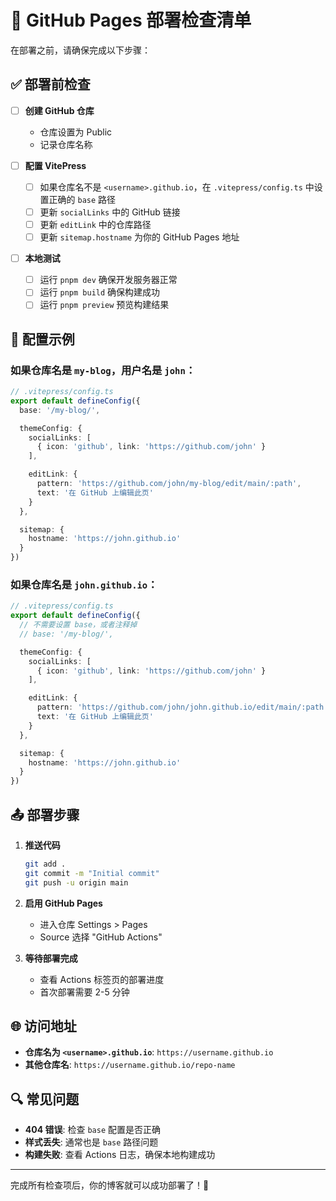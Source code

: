 # 🚀 GitHub Pages 部署检查清单

在部署之前，请确保完成以下步骤：

## ✅ 部署前检查

- [ ] **创建 GitHub 仓库**
  - 仓库设置为 Public
  - 记录仓库名称

- [ ] **配置 VitePress**
  - [ ] 如果仓库名不是 `<username>.github.io`，在 `.vitepress/config.ts` 中设置正确的 `base` 路径
  - [ ] 更新 `socialLinks` 中的 GitHub 链接
  - [ ] 更新 `editLink` 中的仓库路径
  - [ ] 更新 `sitemap.hostname` 为你的 GitHub Pages 地址

- [ ] **本地测试**
  - [ ] 运行 `pnpm dev` 确保开发服务器正常
  - [ ] 运行 `pnpm build` 确保构建成功
  - [ ] 运行 `pnpm preview` 预览构建结果

## 🔧 配置示例

### 如果仓库名是 `my-blog`，用户名是 `john`：

```typescript
// .vitepress/config.ts
export default defineConfig({
  base: '/my-blog/',

  themeConfig: {
    socialLinks: [
      { icon: 'github', link: 'https://github.com/john' }
    ],

    editLink: {
      pattern: 'https://github.com/john/my-blog/edit/main/:path',
      text: '在 GitHub 上编辑此页'
    }
  },

  sitemap: {
    hostname: 'https://john.github.io'
  }
})
```

### 如果仓库名是 `john.github.io`：

```typescript
// .vitepress/config.ts
export default defineConfig({
  // 不需要设置 base，或者注释掉
  // base: '/my-blog/',

  themeConfig: {
    socialLinks: [
      { icon: 'github', link: 'https://github.com/john' }
    ],

    editLink: {
      pattern: 'https://github.com/john/john.github.io/edit/main/:path',
      text: '在 GitHub 上编辑此页'
    }
  },

  sitemap: {
    hostname: 'https://john.github.io'
  }
})
```

## 📤 部署步骤

1. **推送代码**
   ```bash
   git add .
   git commit -m "Initial commit"
   git push -u origin main
   ```

2. **启用 GitHub Pages**
   - 进入仓库 Settings > Pages
   - Source 选择 "GitHub Actions"

3. **等待部署完成**
   - 查看 Actions 标签页的部署进度
   - 首次部署需要 2-5 分钟

## 🌐 访问地址

- **仓库名为 `<username>.github.io`**: `https://username.github.io`
- **其他仓库名**: `https://username.github.io/repo-name`

## 🔍 常见问题

- **404 错误**: 检查 `base` 配置是否正确
- **样式丢失**: 通常也是 `base` 路径问题
- **构建失败**: 查看 Actions 日志，确保本地构建成功

---

完成所有检查项后，你的博客就可以成功部署了！🎉
